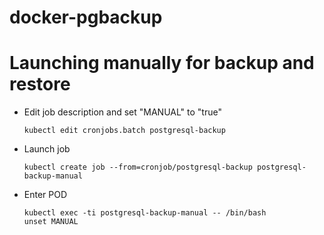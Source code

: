 # docker-pgbackup


# Launching manually for backup and restore

* Edit job description and set "MANUAL" to "true"
  ```
  kubectl edit cronjobs.batch postgresql-backup
  ```
* Launch job
  ```
  kubectl create job --from=cronjob/postgresql-backup postgresql-backup-manual
  ```
* Enter POD
  ```
  kubectl exec -ti postgresql-backup-manual -- /bin/bash
  unset MANUAL
  ```
